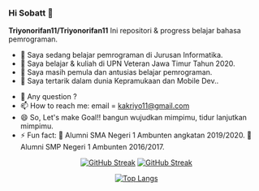 ### Hi Sobatt 👋


**Triyonorifan11/Triyonorifan11** Ini repositori & progress belajar bahasa pemrograman.


- 🔭 Saya sedang belajar pemrograman di Jurusan Informatika.
- 🌱 Saya belajar & kuliah di UPN Veteran Jawa Timur Tahun 2020.
- 👯 Saya masih pemula dan antusias belajar pemrograman.
- 🌱 Saya tertarik dalam dunia Kepramukaan dan Mobile Dev..
<!-- - 🤔 I’m looking for help with ... -->
- 💬 Any question ?
- 📫 How to reach me: email = kakriyo11@gmail.com
- 😄 So, Let's make Goal!! bangun wujudkan mimpimu, tidur lanjutkan mimpimu.
- ⚡ Fun fact: 🔭 Alumni SMA Negeri 1 Ambunten angkatan 2019/2020.
               🔭 Alumni SMP Negeri 1 Ambunten 2016/2017.

<div align="center">


[![GitHub Streak](https://github-readme-streak-stats.herokuapp.com/?user=novandikp&theme=dark&background=000000)](https://git.io/streak-stats)
[![GitHub Streak](https://github-readme-streak-stats.herokuapp.com/?user=Triyonorifan11&theme=dark&background=000000)](https://git.io/streak-stats)


[![Top Langs](https://github-readme-stats.vercel.app/api/top-langs/?username=Triyonorifan11&layout=compact&theme=vision-friendly-dark)](https://github.com/anuraghazra/github-readme-stats)
</div>



